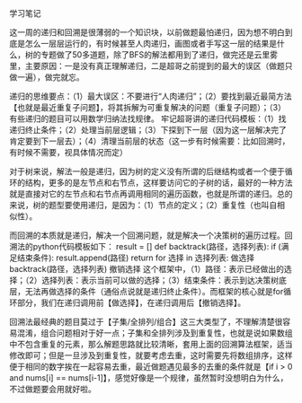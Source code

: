 学习笔记

这一周的递归和回溯是很薄弱的一个知识块，以前做题最怕递归，因为想不明白到底是怎么一层层运行的，有时候甚至人肉递归，画图或者手写这一层的结果是什么，树的专题做了50多道题，除了BFS的解法都用到了递归，做完还是云里雾里，主要原因：一是没有真正理解递归，二是超哥之前提到的最大的误区（做题只做一遍），做完就忘。

递归的思维要点：（1）最大误区：不要进行“人肉递归”；（2）要找到最近最简方法【也就是最近重复子问题】，将其拆解为可重复解决的问题（重复子问题）；（3）有些递归的题目可以用数学归纳法找规律。
牢记超哥讲的递归代码模板：（1）找递归终止条件；（2）处理当前层逻辑；（3）下探到下一层（因为这一层解决完了肯定要到下一层去）；（4）清理当前层的状态（这一步有时候需要：比如回溯时，有时候不需要，视具体情况而定）

对于树来说，解法一般是递归，因为树的定义没有所谓的后继结构或者一个便于循环的结构，更多的是左节点和右节点，这样要访问它的子树的话，最好的一种方法就是直接对它的左节点和右节点再调用相同的遍历函数，也就是所谓的递归。总的来说，树的题型要使用递归，是因为：（1）节点的定义；（2）重复性（也叫自相似性）。

而回溯的本质就是递归，解决一个回溯问题，就是解决一个决策树的遍历过程。回溯法的python代码模板如下：
result = []
def backtrack(路径，选择列表):
    if (满足结束条件):
        result.append(路径)
        return
    for 选择 in 选择列表:
        做选择
        backtrack(路径，选择列表)
        撤销选择
这个框架中，（1）路径：表示已经做出的选择；（2）选择列表：表示当前可以做的选择；（3）结束条件：表示到达决策树底层，无法再做选择的条件（通俗点说就是递归终止条件）。而框架的核心就是for循环部分，我们在递归调用前【做选择】，在递归调用后【撤销选择】。

回溯法最经典的题目莫过于【子集/全排列/组合】这三大类型了，不理解清楚很容易混淆，组合问题相对于好一点；子集和全排列涉及到重复性，也就是说如果数组中不包含重复的元素，那么解题思路就比较清晰，套用上面的回溯算法框架，适当修改即可；但是一旦涉及到重复性，就要考虑去重，这时需要先将数组排序，这样便于相同的数字挨在一起容易去重，最近做题遇见最多的去重的条件就是【if i > 0 and nums[i] == nums[i-1]】，感觉好像是一个规律，虽然暂时没想明白为什么，不过做题要会用就好啦。
